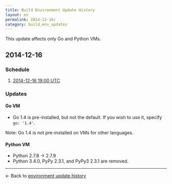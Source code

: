 ```yaml
---
title: Build Environment Update History
layout: en
permalink: 2014-12-16/
category: build_env_updates
---
```


This update affects only Go and Python VMs.

## 2014-12-16

### Schedule

1. [2014-12-16 19:00 UTC](http://everytimezone.com/#2014-12-16,420,cn3)

### Updates

#### Go VM

- Go 1.4 is pre-installed, but not the default. If you wish to use it, specify `go: '1.4'`.

Note: Go 1.4 is not pre-installed on VMs for other languages.

#### Python VM

- Python 2.7.8 → 2.7.9
- Python 3.4.0, PyPy 2.3.1, and PyPy3 2.3.1 are removed.

--------

← Back to [environment update history](..)
